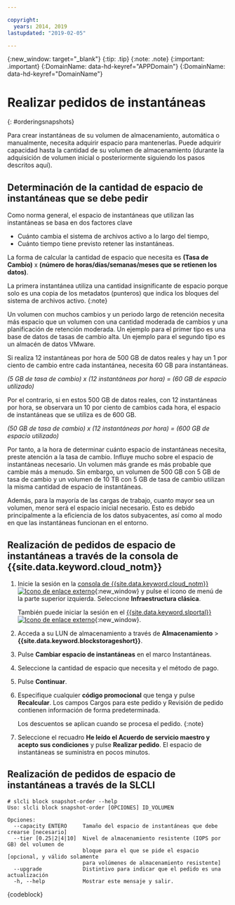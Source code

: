 ```yaml
---

copyright:
  years: 2014, 2019
lastupdated: "2019-02-05"

---
```

{:new_window: target="_blank"}
{:tip: .tip}
{:note: .note}
{:important: .important}
{:DomainName: data-hd-keyref="APPDomain"}
{:DomainName: data-hd-keyref="DomainName"}

# Realizar pedidos de instantáneas
{: #orderingsnapshots}

Para crear instantáneas de su volumen de almacenamiento, automática o manualmente, necesita adquirir espacio para mantenerlas. Puede adquirir capacidad hasta la cantidad de su volumen de almacenamiento (durante la adquisición de volumen inicial o posteriormente siguiendo los pasos descritos aquí).

## Determinación de la cantidad de espacio de instantáneas que se debe pedir

Como norma general, el espacio de instantáneas que utilizan las instantáneas se basa en dos factores clave
- Cuánto cambia el sistema de archivos activo a lo largo del tiempo,
- Cuánto tiempo tiene previsto retener las instantáneas.  

La forma de calcular la cantidad de espacio que necesita es **(Tasa de Cambio)** x **(número de horas/días/semanas/meses que se retienen los datos)**.

La primera instantánea utiliza una cantidad insignificante de espacio porque solo es una copia de los metadatos (punteros) que indica los bloques del sistema de archivos activo.
{:note}

Un volumen con muchos cambios y un periodo largo de retención necesita más espacio que un volumen con una cantidad moderada de cambios y una planificación de retención moderada. Un ejemplo para el primer tipo es una base de datos de tasas de cambio alta. Un ejemplo para el segundo tipo es un almacén de datos VMware.

Si realiza 12 instantáneas por hora de 500 GB de datos reales y hay un 1 por ciento de cambio entre cada instantánea, necesita 60 GB para instantáneas.

*(5 GB de tasa de cambio) x (12 instantáneas por hora) = (60 GB de espacio utilizado)*

Por el contrario, si en estos 500 GB de datos reales, con 12 instantáneas por hora, se observara un 10 por ciento de cambios cada hora, el espacio de instantáneas que se utiliza es de 600 GB.

*(50 GB de tasa de cambio) x (12 instantáneas por hora) = (600 GB de espacio utilizado)*

Por tanto, a la hora de determinar cuánto espacio de instantáneas necesita, preste atención a la tasa de cambio. Influye mucho sobre el espacio de instantáneas necesario. Un volumen más grande es más probable que cambie más a menudo. Sin embargo, un volumen de 500 GB con 5 GB de tasa de cambio y un volumen de 10 TB con 5 GB de tasa de cambio utilizan la misma cantidad de espacio de instantáneas.

Además, para la mayoría de las cargas de trabajo, cuanto mayor sea un volumen, menor será el espacio inicial necesario. Esto es debido principalmente a la eficiencia de los datos subyacentes, así como al modo en que las instantáneas funcionan en el entorno.

## Realización de pedidos de espacio de instantáneas a través de la consola de {{site.data.keyword.cloud_notm}}

1. Inicie la sesión en la [consola de {{site.data.keyword.cloud_notm}} ![Icono de enlace externo](../../icons/launch-glyph.svg "Icono de enlace externo")](https://{DomainName}/catalog/){:new_window} y pulse el icono de menú de la parte superior izquierda. Seleccione **Infraestructura clásica**.

   También puede iniciar la sesión en el [{{site.data.keyword.slportal}} ![Icono de enlace externo](../../icons/launch-glyph.svg "Icono de enlace externo")](https://control.softlayer.com/){:new_window}.
2. Acceda a su LUN de almacenamiento a través de **Almacenamiento** >**{{site.data.keyword.blockstorageshort}}**.
2. Pulse **Cambiar espacio de instantáneas** en el marco Instantáneas.
3. Seleccione la cantidad de espacio que necesita y el método de pago.
4. Pulse **Continuar**.
5. Especifique cualquier **código promocional** que tenga y pulse **Recalcular**. Los campos Cargos para este pedido y Revisión de pedido contienen información de forma predeterminada.

   Los descuentos se aplican cuando se procesa el pedido.
   {:note}
6. Seleccione el recuadro **He leído el Acuerdo de servicio maestro y acepto sus condiciones** y pulse **Realizar pedido**. El espacio de instantáneas se suministra en pocos minutos.

## Realización de pedidos de espacio de instantáneas a través de la SLCLI

```
# slcli block snapshot-order --help
Uso: slcli block snapshot-order [OPCIONES] ID_VOLUMEN

Opciones:
  --capacity ENTERO     Tamaño del espacio de instantáneas que debe crearse [necesario]
  --tier [0.25|2|4|10]  Nivel de almacenamiento resistente (IOPS por GB) del volumen de
                        bloque para el que se pide el espacio [opcional, y válido solamente
                        para volúmenes de almacenamiento resistente]
  --upgrade             Distintivo para indicar que el pedido es una actualización
  -h, --help            Mostrar este mensaje y salir.
```
{codeblock}
